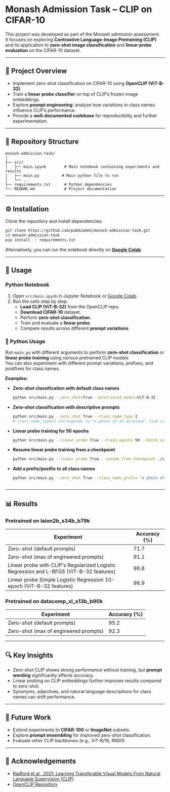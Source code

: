 # Monash Admission Task – CLIP on CIFAR-10

This project was developed as part of the Monash admission assessment.  
It focuses on exploring **Contrastive Language-Image Pretraining (CLIP)** and its application to **zero-shot image classification** and **linear probe evaluation** on the CIFAR-10 dataset.

---

## 📌 Project Overview

- Implement zero-shot classification on CIFAR-10 using **OpenCLIP (ViT-B-32)**.
- Train a **linear probe classifier** on top of CLIP’s frozen image embeddings.
- Explore **prompt engineering**: analyze how variations in class names influence CLIP’s performance.
- Provide a **well-documented codebase** for reproducibility and further experimentation.

---

## 📂 Repository Structure

```
monash-admission-task/
│
├── src/
│   ├── main.ipynb        # Main notebook containing experiments and results
│   ├── main.py          # Main python file to run
│   └── ...
├── requirements.txt      # Python dependencies
└── README.md             # Project documentation
```

---

## ⚙️ Installation

Clone the repository and install dependencies:

```bash
git clone https://github.com/pabdzadeh/monash-admission-task.git
cd monash-admission-task
pip install -r requirements.txt
```

Alternatively, you can run the notebook directly on **[Google Colab](https://colab.research.google.com/github/pabdzadeh/monash-admission-task/blob/main/src/main.ipynb#scrollTo=2fg_4ktaTmj_)**.

---

## 🚀 Usage
### Python Notebook 
1. Open `src/main.ipynb` in Jupyter Notebook or [Google Colab](https://colab.research.google.com/github/pabdzadeh/monash-admission-task/blob/main/src/main.ipynb#scrollTo=2fg_4ktaTmj_).
2. Run the cells step by step:
   - **Load CLIP (ViT-B-32)** from the OpenCLIP repo.
   - **Download CIFAR-10** dataset.
   - Perform **zero-shot classification**.
   - Train and evaluate a **linear probe**.
   - Compare results across different **prompt variations**.

### 🚀 Python Usage

Run `main.py` with different arguments to perform **zero-shot classification** or **linear probe training** using various pretrained CLIP models.  
You can also experiment with different prompt variations, prefixes, and postfixes for class names.

**Examples:**

- **Zero-shot classification with default class names**  
  ```bash
  python src/main.py --zero_shot=True --pretrained_model=ViT-B-32
- **Zero-shot classification with descriptive prompts**  
  ```bash
  python src/main.py --zero_shot True --class_name_type 2
  # class_name_type=2 corresponds to "a photo of an airplane" (and similar for all classes)

- **Linear probe training for 50 epochs**
   ```bash
   python src/main.py --linear_probe True --train_epochs 50 --batch_size 64 --pretrained_model ViT-B-32

- **Resume linear probe training from a checkpoint**
   ```bash
   python src/main.py --linear_probe True --resume_from_checkpoint ./checkpoints/ckpt.pth

- **Add a prefix/postfix to all class names**
   ```bash
   python src/main.py --zero_shot True --class_name_prefix "a photo of " --class_name_postfix " in CIFAR-10"



---

## 📊 Results
### Pretrained on laion2b_s34b_b79k
| Experiment                                                                               | Accuracy (%) |
|------------------------------------------------------------------------------------------|--------------|
| Zero-shot (default prompts)                                                              | 71.7         |
| Zero-shot (max of engineered prompts)                                                    | 91.1         |
| Linear probe  with CLIP's Regularized Logistic Regression and L-BFGS (ViT-B-32 features) | 96.8         |
| Linear probe Simple Logistic Regression 10-epoch (ViT-B-32 features)                     | 96.9         |

### Pretrained on datacomp_xl_s13b_b90k
| Experiment                                                                               | Accuracy (%) |
|------------------------------------------------------------------------------------------|--------------|
| Zero-shot (default prompts)                                                              | 95.2         |
| Zero-shot (max of engineered prompts)                                                    | 92.3         |


---

## 🔍 Key Insights

- Zero-shot CLIP shows strong performance without training, but **prompt wording** significantly affects accuracy.
- Linear probing on CLIP embeddings further improves results compared to zero-shot.
- Synonyms, adjectives, and natural language descriptions for class names can shift performance.

---

## 📌 Future Work

- Extend experiments to **CIFAR-100** or **ImageNet** subsets.
- Explore **prompt ensembling** for improved zero-shot classification.
- Evaluate other CLIP backbones (e.g., ViT-B/16, RN50).

---

## 🤝 Acknowledgements

- [Radford et al., 2021: Learning Transferable Visual Models From Natural Language Supervision (CLIP)](https://arxiv.org/abs/2103.00020)  
- [OpenCLIP Repository](https://github.com/mlfoundations/open_clip)
